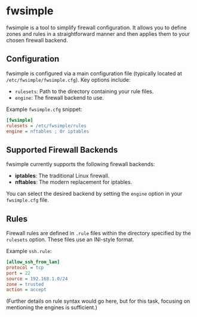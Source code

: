 # fwsimple

fwsimple is a tool to simplify firewall configuration. It allows you to define zones and rules in a straightforward manner and then applies them to your chosen firewall backend.

## Configuration

fwsimple is configured via a main configuration file (typically located at `/etc/fwsimple/fwsimple.cfg`). Key options include:

-   `rulesets`: Path to the directory containing your rule files.
-   `engine`: The firewall backend to use.

Example `fwsimple.cfg` snippet:

```ini
[fwsimple]
rulesets = /etc/fwsimple/rules
engine = nftables ; Or iptables
```

## Supported Firewall Backends

fwsimple currently supports the following firewall backends:

-   **iptables**: The traditional Linux firewall.
-   **nftables**: The modern replacement for iptables.

You can select the desired backend by setting the `engine` option in your `fwsimple.cfg` file.

## Rules

Firewall rules are defined in `.rule` files within the directory specified by the `rulesets` option. These files use an INI-style format.

Example `ssh.rule`:

```ini
[allow_ssh_from_lan]
protocol = tcp
port = 22
source = 192.168.1.0/24
zone = trusted
action = accept
```

(Further details on rule syntax would go here, but for this task, focusing on mentioning the engines is sufficient.)
